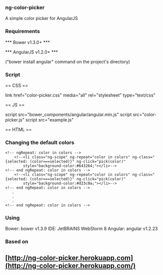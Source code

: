 
### ng-color-picker
A simple color picker for AngularJS


### Requirements

*** Bower v1.3.0+ ***

*** AngularJS v1.2.0+ ***

("bower install angular" command on the project's directory)


### Script

== CSS ==

link href="color-picker.css" media="all" rel="stylesheet" type="text/css"

== JS ==

script src="bower_components/angular/angular.min.js"
script src="color-picker.js"
script src="example.js"

== HTML ==

<!--<ng-color-picker selected='selected' customized-colors="colors"></ng-color-picker>-->


### Changing the default colors


<!--<ul>-->
    <!-- ngRepeat: color in colors -->
        <!--<li class="ng-scope" ng-repeat="color in colors" ng-class="{selected: (color===selected)}" ng-click="pick(color)"
            style="background-color:#643264;"></li>-->
    <!-- end ngRepeat: color in colors -->
        <!--<li class="ng-scope" ng-repeat="color in colors" ng-class="{selected: (color===selected)}" ng-click="pick(color)"
            style="background-color:#d23c0a;"></li>-->
    <!-- end ngRepeat: color in colors -->
       .
       .
       .
    <!-- end ngRepeat: color in colors -->
<!--</ul>-->


### Using

Bower: bower v1.3.9
IDE: JetBRAINS WebStorm 8
Angular: angular v1.2.23


### Based on

## [http://ng-color-picker.herokuapp.com](http://ng-color-picker.herokuapp.com/)

